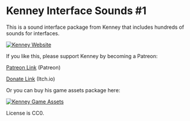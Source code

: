 # Kenney Interface Sounds #1
This is a sound interface package from Kenney that includes hundreds of sounds for interfaces.

[![Kenney Website](https://www.kenney.nl/data/img/logo.png)](https://www.kenney.nl)

If you like this, please support Kenney by becoming a Patreon:

[Patreon Link](https://www.patreon.com/kenney) (Patreon)

[Donate Link](https://kenney.itch.io/kenney-donation) (Itch.io)

Or you can buy his game assets package here:

[![Kenney Game Assets](https://www.kenney.nl/data/img/allin1.png)](https://kenney.itch.io/kenney-game-assets)

License is CC0.